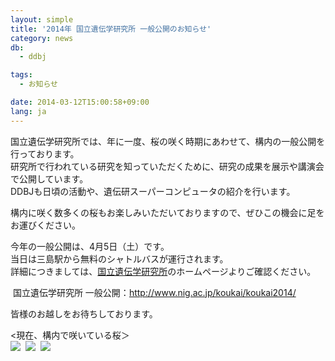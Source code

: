 ```yaml
---
layout: simple
title: '2014年 国立遺伝学研究所 一般公開のお知らせ'
category: news
db:
  - ddbj

tags:
  - お知らせ

date: 2014-03-12T15:00:58+09:00
lang: ja
---
```


<p>国立遺伝学研究所では、年に一度、桜の咲く時期にあわせて、構内の一般公開を行っております。<br>研究所で行われている研究を知っていただくために、研究の成果を展示や講演会で公開しています。<br>DDBJも日頃の活動や、遺伝研スーパーコンピュータの紹介を行います。</p>

<p>構内に咲く数多くの桜もお楽しみいただいておりますので、ぜひこの機会に足をお運びください。</p>

<p>今年の一般公開は、4月5日（土）です。<br>当日は三島駅から無料のシャトルバスが運行されます。<br>詳細につきましては、<a href="http://www.nig.ac.jp/" target="_blank">国立遺伝学研究所</a>のホームページよりご確認ください。</p>

<p><span class="icon_d-triangle"> 国立遺伝学研究所 一般公開：<a href="http://www.nig.ac.jp/koukai/koukai2014/" target="_blank">http://www.nig.ac.jp/koukai/koukai2014/</a></span></p>

<p>皆様のお越しをお待ちしております。</p>

<p>
    <現在、構内で咲いている桜＞<br><a href="{{ site.baseurl }}/assets/images/news/2014sakura3.jpg" class="fancybox"><img src="{{ site.baseurl }}/assets/images/news/2014sakura3.s.jpg"></a>  <a href="{{ site.baseurl }}/assets/images/news/2014sakura1.jpg" class="fancybox"><img src="{{ site.baseurl }}/assets/images/news/2014sakura1.s.jpg"></a>  <a href="{{ site.baseurl }}/assets/images/news/2014sakura2.jpg" class="fancybox"><img src="{{ site.baseurl }}/assets/images/news/2014sakura2.s.jpg"></a>
</p>
